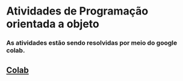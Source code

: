 # Atividades de Programação orientada a objeto

<h3>As atividades estão sendo resolvidas por meio do google colab.</h3>

<h2 aling = "center">
    <a href="https://drive.google.com/drive/folders/1ZvXerCpmsBPIBvXCP8QsktZyNlF8Pimc?usp=share_link">Colab</a>
</h2>